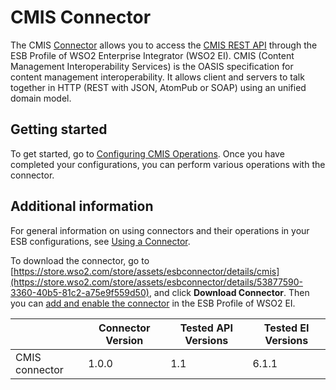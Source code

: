 # CMIS Connector

The CMIS [Connector](https://docs.wso2.com/display/EI611/Working+with+Connectors) allows you to access the [CMIS REST API](http://docs.alfresco.com/community/pra/1/concepts/cmis-1.1-intro.html) through the ESB Profile of WSO2 Enterprise Integrator (WSO2 EI). CMIS (Content Management Interoperability Services) is the OASIS specification for content management interoperability. It allows client and servers to talk together in HTTP (REST with JSON, AtomPub or SOAP) using an unified domain model.

## Getting started
To get started, go to [Configuring CMIS Operations](configuringCmisOperations.md). Once you have completed your configurations, you can perform various operations with the connector.

## Additional information
For general information on using connectors and their operations in your ESB configurations, see [Using a Connector](https://docs.wso2.com/display/EI611/Using+a+Connector). 

To download the connector, go to [https://store.wso2.com/store/assets/esbconnector/details/cmis](https://store.wso2.com/store/assets/esbconnector/details/53877590-3360-40b5-81c2-a75e9f559d50), and click **Download Connector**. Then you can [add and enable the connector](https://docs.wso2.com/display/EI611/Working+with+Connectors+via+the+Management+Console) in the ESB Profile of WSO2 EI.

| | Connector Version | Tested API Versions | Tested EI Versions |
| ------------- | ------------- | ------------- | ------------- |
| CMIS connector | 1.0.0 | 1.1 | 6.1.1 |